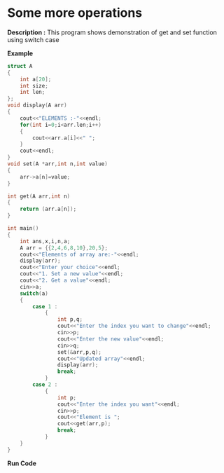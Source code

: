 # Some more operations

**Description :** This program shows demonstration of get and set function using switch case

**Example**

```cpp
struct A
{
	int a[20];
	int size;
	int len;
};
void display(A arr)
{
	cout<<"ELEMENTS :-"<<endl;
	for(int i=0;i<arr.len;i++)
	{
		cout<<arr.a[i]<<" ";
	}
	cout<<endl;
}
void set(A *arr,int n,int value)
{
	arr->a[n]=value;
}

int get(A arr,int n)
{
	return (arr.a[n]);
}

int main()
{
	int ans,x,i,n,a;
	A arr = {{2,4,6,8,10},20,5};
	cout<<"Elements of array are:-"<<endl;
	display(arr);
	cout<<"Enter your choice"<<endl;
	cout<<"1. Set a new value"<<endl;
	cout<<"2. Get a value"<<endl;
	cin>>a;
	switch(a)
	{
		case 1 :
			{
				int p,q;
				cout<<"Enter the index you want to change"<<endl;
				cin>>p;
				cout<<"Enter the new value"<<endl;
				cin>>q;
				set(&arr,p,q);
				cout<<"Updated array"<<endl;
				display(arr);
				break;
			}
		case 2 :
			{
				int p;
				cout<<"Enter the index you want"<<endl;
				cin>>p;
				cout<<"Element is ";
				cout<<get(arr,p);
				break;
			}
	}
}
```

**Run Code[](https://rextester.com/CRJA60603)**
